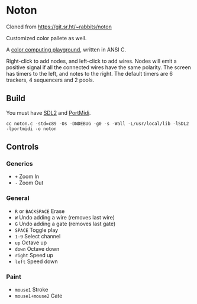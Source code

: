 # Noton

Cloned from https://git.sr.ht/~rabbits/noton

Customized color pallete as well.

A [color computing playground](https://wiki.xxiivv.com/site/noton.html), written in ANSI C.

Right-click to add nodes, and left-click to add wires. Nodes will emit a positive signal if all the connected wires have the same polarity. The screen has timers to the left, and notes to the right. The default timers are 6 trackers, 4 sequencers and 2 pools.

## Build

You must have [SDL2](https://wiki.libsdl.org/) and [PortMidi](http://portmedia.sourceforge.net/portmidi/).

```
cc noton.c -std=c89 -Os -DNDEBUG -g0 -s -Wall -L/usr/local/lib -lSDL2 -lportmidi -o noton
```

## Controls

### Generics

- `+` Zoom In
- `-` Zoom Out

### General

- `R` or `BACKSPACE` Erase
- `W` Undo adding a wire (removes last wire)
- `G` Undo adding a gate (removes last gate)
- `SPACE` Toggle play
- `1-9` Select channel
- `up` Octave up
- `down` Octave down
- `right` Speed up
- `left` Speed down

### Paint

- `mouse1` Stroke
- `mouse1+mouse2` Gate
